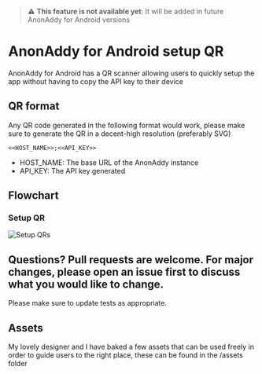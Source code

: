 
> :warning: **This feature is not available yet**: It will be added in future AnonAddy for Android versions

# AnonAddy for Android setup QR    

AnonAddy for Android has a QR scanner allowing users to quickly setup the app without having to copy the API key to their device

    
## QR format    
 Any QR code generated in the following format would work, please make sure to generate the QR in a decent-high resolution (preferably SVG)    
    
``` <<HOST_NAME>>;<<API_KEY>> ```    
 - HOST_NAME: The base URL of the AnonAddy instance    
- API_KEY: The API key generated    
    
## Flowchart  
  ### Setup QR  
![Setup QRs](assets/setup_qr.png)  
  
## Questions? Pull requests are welcome. For major changes, please open an issue first to discuss what you would like to change.    
Please make sure to update tests as appropriate.  
  
## Assets
My lovely designer and I have baked a few assets that can be used freely in order to guide users to the right place, these can be found in the /assets folder